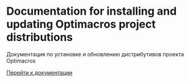 # Documentation for installing and updating Optimacros project distributions

Документация по установке и обновлению дистрибутивов проекта Optimacros

[Перейти к документации](index.md)
